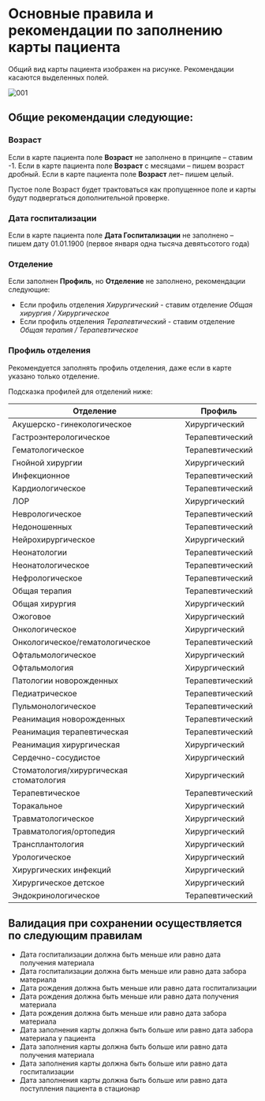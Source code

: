 # Основные правила и рекомендации по заполнению карты пациента

Общий вид карты пациента изображен на рисунке. Рекомендации касаются выделенных полей.

![001](./img/001.png)

## Общие рекомендации следующие:

### Возраст

Если в карте пациента поле **Возраст** не заполнено в принципе – ставим -1.
Если в карте пациента поле **Возраст** с месяцами – пишем возраст дробный.
Если в карте пациента поле **Возраст** лет– пишем целый.

Пустое поле Возраст будет трактоваться как пропущенное поле и карты будут подвергаться дополнительной проверке.

### Дата госпитализации

Если в карте пациента поле **Дата Госпитализации**  не заполнено – пишем дату 01.01.1900 (первое января одна тысяча девятьсотого года)

### Отделение
Если заполнен **Профиль**, но **Отделение** не заполнено, рекомендации следующие:
- Если профиль отделения *Хирургический* - ставим отделение *Общая хирургия / Хирургическое*
- Если профиль отделения *Терапевтический* - ставим отделение *Общая терапия / Терапевтическое*

### Профиль отделения

Рекомендуется заполнять профиль отделения, даже если в карте указано только отделение.

Подсказка профилей для отделений ниже:

| Отделение | Профиль |
|--------|--------|
| Акушерско-гинекологическое | Хирургический |
| Гастроэнтерологическое | Терапевтический |
| Гематологическое | Терапевтический |
| Гнойной хирургии | Хирургический |
| Инфекционное | Терапевтический |
| Кардиологическое | Терапевтический |
| ЛОР | Хирургический |
| Неврологическое | Терапевтический |
| Недоношенных | Терапевтический |
| Нейрохирургическое | Хирургический |
| Неонатологии | Терапевтический |
| Неонатологическое | Терапевтический |
| Нефрологическое | Терапевтический |
| Общая терапия | Терапевтический |
| Общая хирургия | Хирургический |
| Ожоговое | Хирургический |
| Онкологическое | Хирургический |
| Онкологическое/гематологическое | Терапевтический |
| Офтальмологическое | Хирургический |
| Офтальмология | Хирургический |
| Патологии новорожденных | Терапевтический |
| Педиатрическое | Терапевтический |
| Пульмонологическое | Терапевтический |
| Реанимация новорожденных | Терапевтический |
| Реанимация терапевтическая | Терапевтический |
| Реанимация хирургическая | Хирургический |
| Сердечно-сосудистое | Хирургический |
| Стоматология/хирургическая стоматология | Хирургический |
| Терапевтическое | Терапевтический |
| Торакальное | Хирургический |
| Травматологическое | Хирургический |
| Травматология/ортопедия | Хирургический |
| Трансплантология | Хирургический |
| Урологическое | Хирургический |
| Хирургических инфекций | Хирургический |
| Хирургическое детское | Хирургический |
| Эндокринологическое | Терапевтический |

## Валидация при сохранении осуществляется по следующим правилам

- Дата госпитализации должна быть меньше или равно дата получения материала
- Дата госпитализации должна быть меньше или равно дата забора материала
- Дата рождения должна быть меньше или равно дата госпитализации
- Дата рождения должна быть меньше или равно дата получения материала
- Дата рождения должна быть меньше или равно дата забора материала
- Дата заполнения карты должна быть больше или равно дата забора материала у пациента
- Дата заполнения карты должна быть больше или равно дата получения материала
- Дата заполнения карты должна быть больше или равно дата госпитализации
- Дата заполнения карты должна быть больше или равно дата поступления пациента в стационар
